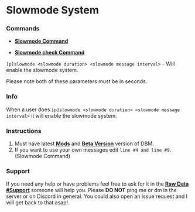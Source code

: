 # Slowmode System

### Commands

* **[Slowmode Command]()**

* **[Slowmode check Command]()**

`[p]slowmode <slowmode duration> <slowmode message interval>` - Will enable the slowmode system.

Please note both of these parameters must be in seconds.

### Info

When a user does `[p]slowmode <slowmode duration> <slowmode message interval>` it will enable the slowmode system.

### Instructions

1. Must have latest **[Mods](https://github.com/Discord-Bot-Maker-Mods/DBM-Mods)** and **[Beta Version](https://discordapp.com/channels/379372685182107669/421384914219433984/493286471696908309)** version of DBM.
2. If you want to use your own messages edit `line #4 and line #9`. (Slowmode Command)

### Support

If you need any help or have problems feel free to ask for it in the **[Raw Data #Support](https://discordapp.com/channels/379372685182107669/388055603320324116)** someone will help you. Please **DO NOT** ping me or dm in the server or on Discord in general. You could also open an issue request and I will get back to that asap!

